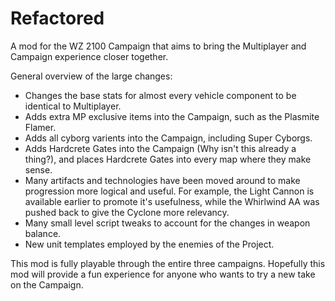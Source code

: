 # Refactored
A mod for the WZ 2100 Campaign that aims to bring the Multiplayer and Campaign experience closer together. 

General overview of the large changes:
- Changes the base stats for almost every vehicle component to be identical to Multiplayer.
- Adds extra MP exclusive items into the Campaign, such as the Plasmite Flamer.
- Adds all cyborg varients into the Campaign, including Super Cyborgs.
- Adds Hardcrete Gates into the Campaign (Why isn't this already a thing?), and places Hardcrete Gates into every map where they make sense.
- Many artifacts and technologies have been moved around to make progression more logical and useful. For example, the Light Cannon is available earlier to promote it's usefulness, while the Whirlwind AA was pushed back to give the Cyclone more relevancy.
- Many small level script tweaks to account for the changes in weapon balance.
- New unit templates employed by the enemies of the Project.

This mod is fully playable through the entire three campaigns. Hopefully this mod will provide a fun experience for anyone who wants to try a new take on the Campaign.
